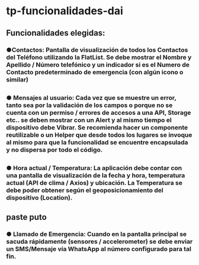 # tp-funcionalidades-dai

## Funcionalidades elegidas: 

###   ●Contactos: Pantalla de visualización de todos los Contactos del Teléfono utilizando la FlatList. Se debe mostrar el Nombre y Apellido / Número telefónico y un indicador si es el Numero de Contacto predeterminado de emergencia (con algún icono o similar)  

## 

###   ● Mensajes al usuario:  Cada vez que se muestre un error, tanto sea por la validación de los campos  o porque no se cuenta con un permiso / errores de accesos a una API, Storage etc.. se deben mostrar con un Alert y al mismo tiempo el dispositivo debe Vibrar. Se recomienda hacer un componente reutilizable o un Helper que desde todos los lugares se invoque al mismo para que la funcionalidad se encuentre encapsulada y no dispersa por todo el código.  

## 

###   ● Hora actual / Temperatura: La aplicación debe contar con una pantalla de visualización de la fecha y hora, temperatura actual (API de clima / Axios) y ubicación. La Temperatura se debe poder obtener según el geoposicionamiento del dispositivo (Location).  

## paste puto

###   ● Llamado de Emergencia:  Cuando en la pantalla principal se sacuda rápidamente (sensores / accelerometer) se debe enviar un SMS/Mensaje vía WhatsApp al número configurado para tal fin. 
